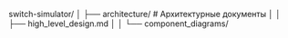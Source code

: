 
switch-simulator/
│   ├── architecture/           # Архитектурные документы
│   │   ├── high_level_design.md
│   │   └── component_diagrams/




